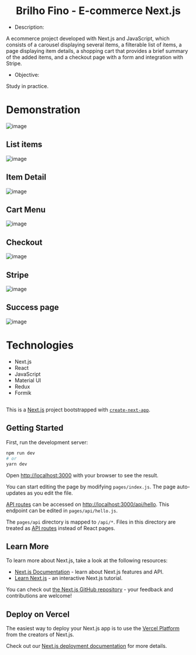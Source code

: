 <h1 align="center">Brilho Fino - E-commerce Next.js</h1> 

- Description:

A ecommerce project developed with Next.js and JavaScript, which consists of a carousel displaying several items, a filterable list of items, a page displaying item details, a shopping cart that provides a brief summary of the added items, and a checkout page with a form and integration with Stripe.

- Objective:

Study in practice.

# Demonstration

![image](https://github.com/guigvd/next-brilho_fino/assets/100156111/2ef74ae1-1617-45be-a987-8aab6ee811ce)

## List items

![image](https://github.com/guigvd/next-brilho_fino/assets/100156111/74257916-e9ee-4b54-8b6c-459899fd6f18)

## Item Detail

![image](https://github.com/guigvd/next-brilho_fino/assets/100156111/3e384dc4-fa63-46da-ba59-84cab9cf82e1)

## Cart Menu

![image](https://github.com/guigvd/next-brilho_fino/assets/100156111/e4482bc3-4836-48c8-8779-ebe4b6d53b3f)

## Checkout

![image](https://github.com/guigvd/next-brilho_fino/assets/100156111/fbb390fe-5a9d-436e-a32f-4a404c4ab8f9)

## Stripe

![image](https://github.com/guigvd/next-brilho_fino/assets/100156111/4978d4b0-d062-47c4-85ef-8714b285a2d9)

## Success page

![image](https://github.com/guigvd/next-brilho_fino/assets/100156111/aee1a44b-abe8-4f0f-921d-614a6a05b131)

# Technologies

- Next.js
- React
- JavaScript
- Material UI
- Redux
- Formik

##

This is a [Next.js](https://nextjs.org/) project bootstrapped with [`create-next-app`](https://github.com/vercel/next.js/tree/canary/packages/create-next-app).

## Getting Started

First, run the development server:

```bash
npm run dev
# or
yarn dev
```

Open [http://localhost:3000](http://localhost:3000) with your browser to see the result.

You can start editing the page by modifying `pages/index.js`. The page auto-updates as you edit the file.

[API routes](https://nextjs.org/docs/api-routes/introduction) can be accessed on [http://localhost:3000/api/hello](http://localhost:3000/api/hello). This endpoint can be edited in `pages/api/hello.js`.

The `pages/api` directory is mapped to `/api/*`. Files in this directory are treated as [API routes](https://nextjs.org/docs/api-routes/introduction) instead of React pages.

## Learn More

To learn more about Next.js, take a look at the following resources:

- [Next.js Documentation](https://nextjs.org/docs) - learn about Next.js features and API.
- [Learn Next.js](https://nextjs.org/learn) - an interactive Next.js tutorial.

You can check out [the Next.js GitHub repository](https://github.com/vercel/next.js/) - your feedback and contributions are welcome!

## Deploy on Vercel

The easiest way to deploy your Next.js app is to use the [Vercel Platform](https://vercel.com/new?utm_medium=default-template&filter=next.js&utm_source=create-next-app&utm_campaign=create-next-app-readme) from the creators of Next.js.

Check out our [Next.js deployment documentation](https://nextjs.org/docs/deployment) for more details.

